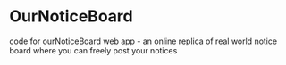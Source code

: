 # OurNoticeBoard
code for ourNoticeBoard web app - an online replica of real world notice board where you can freely post your notices
